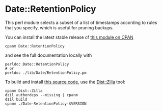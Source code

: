 # Date::RetentionPolicy

This perl module selects a subset of a list of timestamps according
to rules that you specify, which is useful for pruning backups.

You can install the latest stable release of [this module on CPAN][1]

    cpanm Date::RetentionPolicy

and see the full documentation locally with

    perldoc Date::RetentionPolicy
    # or
    perldoc ./lib/Date/RetentionPolicy.pm

To build and install [this source code][2], use the [Dist::Zilla][3] tool:

    cpanm Dist::Zilla
    dzil authordeps --missing | cpanm
    dzil build
    cpanm ./Date-RetentionPolicy-$VERSION

[1]: https://metacpan.org/pod/Date::RetentionPolicy
[2]: https://github.com/IntelliTree/perl-Date-RetentionPolicy
[3]: https://metacpan.org/pod/Dist::Zilla
